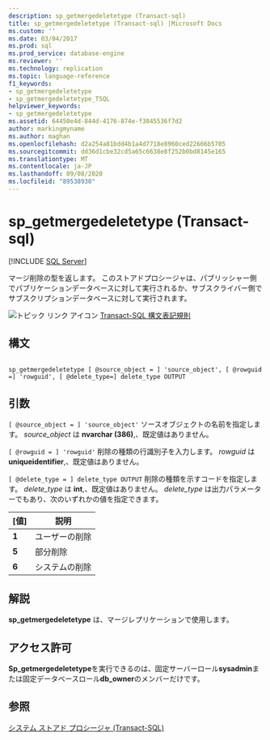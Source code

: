 ```yaml
---
description: sp_getmergedeletetype (Transact-sql)
title: sp_getmergedeletetype (Transact-sql) |Microsoft Docs
ms.custom: ''
ms.date: 03/04/2017
ms.prod: sql
ms.prod_service: database-engine
ms.reviewer: ''
ms.technology: replication
ms.topic: language-reference
f1_keywords:
- sp_getmergedeletetype
- sp_getmergedeletetype_TSQL
helpviewer_keywords:
- sp_getmergedeletetype
ms.assetid: 64450e4d-844d-4176-874e-f3845536f7d2
author: markingmyname
ms.author: maghan
ms.openlocfilehash: d2a254a81bdd4b1a4d7718e8960ced22666b5705
ms.sourcegitcommit: dd36d1cbe32cd5a65c6638e8f252b0bd8145e165
ms.translationtype: MT
ms.contentlocale: ja-JP
ms.lasthandoff: 09/08/2020
ms.locfileid: "89538930"
---
```

# <a name="sp_getmergedeletetype-transact-sql"></a>sp_getmergedeletetype (Transact-sql)
[!INCLUDE [SQL Server](../../includes/applies-to-version/sqlserver.md)]

  マージ削除の型を返します。 このストアドプロシージャは、パブリッシャー側でパブリケーションデータベースに対して実行されるか、サブスクライバー側でサブスクリプションデータベースに対して実行されます。  
  
 ![トピック リンク アイコン](../../database-engine/configure-windows/media/topic-link.gif "トピック リンク アイコン") [Transact-SQL 構文表記規則](../../t-sql/language-elements/transact-sql-syntax-conventions-transact-sql.md)  
  
## <a name="syntax"></a>構文  
  
```  
  
sp_getmergedeletetype [ @source_object = ] 'source_object', [ @rowguid =] 'rowguid', [ @delete_type=] delete_type OUTPUT  
```  
  
## <a name="arguments"></a>引数  
`[ @source_object = ] 'source_object'` ソースオブジェクトの名前を指定します。 *source_object* は **nvarchar (386)**,、既定値はありません。  
  
`[ @rowguid = ] 'rowguid'` 削除の種類の行識別子を入力します。 *rowguid* は **uniqueidentifier**,、既定値はありません。  
  
`[ @delete_type = ] delete_type OUTPUT` 削除の種類を示すコードを指定します。 *delete_type* は **int**,、既定値はありません。 *delete_type* は出力パラメーターでもあり、次のいずれかの値を指定できます。  
  
|[値]|説明|  
|-----------|-----------------|  
|**1**|ユーザーの削除|  
|**5**|部分削除|  
|**6**|システムの削除|  
  
## <a name="remarks"></a>解説  
 **sp_getmergedeletetype** は、マージレプリケーションで使用します。  
  
## <a name="permissions"></a>アクセス許可  
 **Sp_getmergedeletetype**を実行できるのは、固定サーバーロール**sysadmin**または固定データベースロール**db_owner**のメンバーだけです。  
  
## <a name="see-also"></a>参照  
 [システム ストアド プロシージャ &#40;Transact-SQL&#41;](../../relational-databases/system-stored-procedures/system-stored-procedures-transact-sql.md)  
  
  
